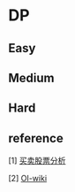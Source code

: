 # DP

## Easy

## Medium

## Hard

## reference

[1] [买卖股票分析](https://leetcode-cn.com/circle/article/qiAgHn/)

[2] [OI-wiki](https://oi-wiki.org/)
